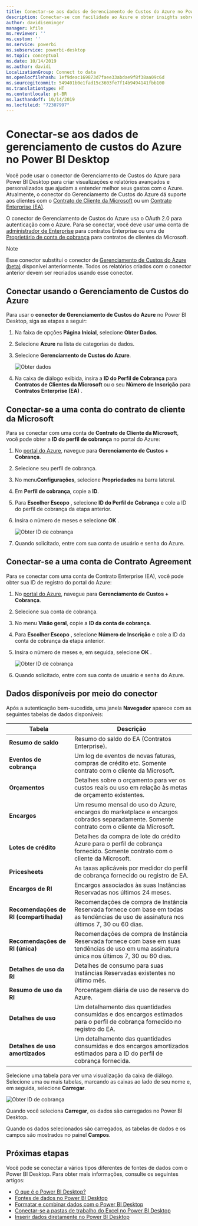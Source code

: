 ```yaml
---
title: Conectar-se aos dados de Gerenciamento de Custos do Azure no Power BI Desktop
description: Conectar-se com facilidade ao Azure e obter insights sobre gerenciamento de custos, usando o Power BI Desktop
author: davidiseminger
manager: kfile
ms.reviewer: ''
ms.custom: ''
ms.service: powerbi
ms.subservice: powerbi-desktop
ms.topic: conceptual
ms.date: 10/14/2019
ms.author: davidi
LocalizationGroup: Connect to data
ms.openlocfilehash: 1ef9deac169873d7faee33abdae9f8f38aa09c6d
ms.sourcegitcommit: 549401b0e1fad15c3603fe7f14b9494141fbb100
ms.translationtype: HT
ms.contentlocale: pt-BR
ms.lasthandoff: 10/14/2019
ms.locfileid: "72307997"
---
```

# <a name="connect-to-azure-cost-management-data-in-power-bi-desktop"></a>Conectar-se aos dados de gerenciamento de custos do Azure no Power BI Desktop

Você pode usar o conector de Gerenciamento de Custos do Azure para Power BI Desktop para criar visualizações e relatórios avançados e personalizados que ajudam a entender melhor seus gastos com o Azure. Atualmente, o conector do Gerenciamento de Custos do Azure dá suporte aos clientes com o [Contrato de Cliente da Microsoft](https://azure.microsoft.com/pricing/purchase-options/microsoft-customer-agreement/) ou um [Contrato Enterprise (EA)](https://azure.microsoft.com/pricing/enterprise-agreement/).  

O conector de Gerenciamento de Custos do Azure usa o OAuth 2.0 para autenticação com o Azure. Para se conectar, você deve usar uma conta de [administrador de Enterprise](https://docs.microsoft.com/azure/billing/billing-understand-ea-roles) para contratos Enterprise ou uma de [Proprietário de conta de cobrança](https://docs.microsoft.com/azure/billing/billing-understand-mca-roles) para contratos de clientes da Microsoft. 

> [!NOTE]
> Esse conector substitui o conector de [Gerenciamento de Custos do Azure (beta)](desktop-connect-azure-consumption-insights.md) disponível anteriormente. Todos os relatórios criados com o conector anterior devem ser recriados usando esse conector.

## <a name="connect-using-azure-cost-management"></a>Conectar usando o Gerenciamento de Custos do Azure

Para usar o **conector de Gerenciamento de Custos do Azure** no Power BI Desktop, siga as etapas a seguir:

1.  Na faixa de opções **Página Inicial**, selecione **Obter Dados**.
2.  Selecione **Azure** na lista de categorias de dados.
3.  Selecione **Gerenciamento de Custos do Azure**.

    ![Obter dados](media/desktop-connect-azure-cost-management/azure-cost-management-00b.png)

4. Na caixa de diálogo exibida, insira a **ID do Perfil de Cobrança** para **Contratos de Clientes da Microsoft** ou o seu **Número de Inscrição** para **Contratos Enterprise (EA)** . 


## <a name="connect-to-a-microsoft-customer-agreement-account"></a>Conectar-se a uma conta do contrato de cliente da Microsoft 

Para se conectar com uma conta de **Contrato de Cliente da Microsoft**, você pode obter a **ID do perfil de cobrança** no portal do Azure:

1.  No [portal do Azure](https://portal.azure.com/), navegue para **Gerenciamento de Custos + Cobrança**.
2.  Selecione seu perfil de cobrança. 
3.  No menu**Configurações**, selecione **Propriedades** na barra lateral.
4.  Em **Perfil de cobrança**, copie a **ID**. 
5.  Para **Escolher Escopo** , selecione **ID do Perfil de Cobrança** e cole a ID do perfil de cobrança da etapa anterior. 
6.  Insira o número de meses e selecione **OK** .

    ![Obter ID de cobrança](media/desktop-connect-azure-cost-management/azure-cost-management-01a.png)

7.  Quando solicitado, entre com sua conta de usuário e senha do Azure. 


## <a name="connect-to-an-enterprise-agreement-account"></a>Conectar-se a uma conta de Contrato Agreement

Para se conectar com uma conta de Contrato Enterprise (EA), você pode obter sua ID de registro do portal do Azure:

1.  No [portal do Azure](https://portal.azure.com/), navegue para **Gerenciamento de Custos + Cobrança**.
2.  Selecione sua conta de cobrança.
3.  No menu **Visão geral**, copie a **ID da conta de cobrança**.
4.  Para **Escolher Escopo** , selecione **Número de Inscrição** e cole a ID da conta de cobrança da etapa anterior. 
5.  Insira o número de meses e, em seguida, selecione **OK** .

    ![Obter ID de cobrança](media/desktop-connect-azure-cost-management/azure-cost-management-01b.png)

6.  Quando solicitado, entre com sua conta de usuário e senha do Azure. 

## <a name="data-available-through-the-connector"></a>Dados disponíveis por meio do conector

Após a autenticação bem-sucedida, uma janela **Navegador**  aparece com as seguintes tabelas de dados disponíveis:



| **Tabela** | **Descrição** |
| --- | --- |
| **Resumo de saldo** | Resumo do saldo do EA (Contratos Enterprise). |
| **Eventos de cobrança** | Um log de eventos de novas faturas, compras de crédito etc. Somente contrato com o cliente da Microsoft. |
| **Orçamentos** | Detalhes sobre o orçamento para ver os custos reais ou uso em relação às metas de orçamento existentes. |
| **Encargos** | Um resumo mensal do uso do Azure, encargos do marketplace e encargos cobrados separadamente. Somente contrato com o cliente da Microsoft. |
| **Lotes de crédito** | Detalhes da compra de lote do crédito Azure para o perfil de cobrança fornecido. Somente contrato com o cliente da Microsoft. |
| **Pricesheets** | As taxas aplicáveis por medidor do perfil de cobrança fornecido ou registro de EA. |
| **Encargos de RI** | Encargos associados às suas Instâncias Reservadas nos últimos 24 meses. |
| **Recomendações de RI (compartilhada)** | Recomendações de compra de Instância Reservada fornece com base em todas as tendências de uso de assinatura nos últimos 7, 30 ou 60 dias. |
| **Recomendações de RI (única)** | Recomendações de compra de Instância Reservada fornece com base em suas tendências de uso em uma assinatura única nos últimos 7, 30 ou 60 dias. |
| **Detalhes de uso da RI** | Detalhes de consumo para suas Instâncias Reservadas existentes no último mês. |
| **Resumo de uso da RI** | Porcentagem diária de uso de reserva do Azure. |
| **Detalhes de uso** | Um detalhamento das quantidades consumidas e dos encargos estimados para o perfil de cobrança fornecido no registro do EA. |
| **Detalhes de uso amortizados** | Um detalhamento das quantidades consumidas e dos encargos amortizados estimados para a ID do perfil de cobrança fornecida. |

Selecione uma tabela para ver uma visualização da caixa de diálogo. Selecione uma ou mais tabelas, marcando as caixas ao lado de seu nome e, em seguida, selecione **Carregar**.

![Obter ID de cobrança](media/desktop-connect-azure-cost-management/azure-cost-management-01c.png)

Quando você seleciona **Carregar**, os dados são carregados no Power BI Desktop. 

Quando os dados selecionados são carregados, as tabelas de dados e os campos são mostrados no painel **Campos**.


## <a name="next-steps"></a>Próximas etapas

Você pode se conectar a vários tipos diferentes de fontes de dados com o Power BI Desktop. Para obter mais informações, consulte os seguintes artigos:

* [O que é o Power BI Desktop?](desktop-what-is-desktop.md)
* [Fontes de dados no Power BI Desktop](desktop-data-sources.md)
* [Formatar e combinar dados com o Power BI Desktop](desktop-shape-and-combine-data.md)
* [Conectar-se a pastas de trabalho do Excel no Power BI Desktop](desktop-connect-excel.md)   
* [Inserir dados diretamente no Power BI Desktop](desktop-enter-data-directly-into-desktop.md)   
